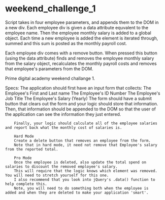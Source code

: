 # weekend_challenge_1

Script takes in four employee parameters, and appends them to the DOM in a new div. Each employee div is given a data attribute equvalent to the employee name. Then the employee monthly salary is added to a global object. Each time a new employee is added the element is iterated through, summed and this sum is posted as the monthly payroll cost.

Each employee div comes with a remove button. When pressed this button (using the data attribute) finds and removes the employee monthly salary from the salary object, recalculates the monthly payroll costs and removes that employee's parameters from the DOM. 


Prime digital academy weekend challange 1.

Specs: 
        The application should first have an input form that collects:
        The Employee's First and Last name
        The Employee's ID Number
        The Employee's Job Title
        The Employee's Salary (Yearly)
        The form should have a submit button that clears out the form and your logic should store that information. 
        Then, that information should be appended to the DOM so that the user of the application can see the information they 
        just entered.
        
        Finally, your logic should calculate all of the employee salaries and report back what the monthly cost of salaries is.
        
        Hard Mode
        Create a delete button that removes an employee from the form. 
        Note that in hard mode, it need not remove that Employee's salary from the reported total.
        
        Pro Mode
        Once the employee is deleted, also update the total spend on salaries to discount the removed employee's salary. 
        This will require that the logic knows which element was removed. You will need to stretch yourself for this one. 
        I also recommend that you look into jQuery's .data() function to help complete this. 
        Note, you will need to do something both when the employee is added and when they are deleted to make your application 'smart'.
        
  
